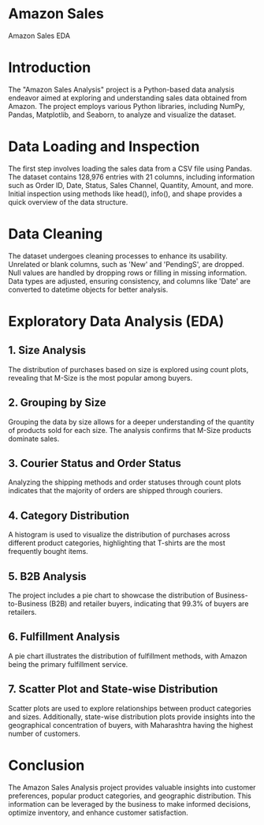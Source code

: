 # Amazon Sales
Amazon Sales EDA

# Introduction
The "Amazon Sales Analysis" project is a Python-based data analysis endeavor aimed at exploring and understanding sales data obtained from Amazon. The project employs various Python libraries, including NumPy, Pandas, Matplotlib, and Seaborn, to analyze and visualize the dataset.

# Data Loading and Inspection
The first step involves loading the sales data from a CSV file using Pandas. The dataset contains 128,976 entries with 21 columns, including information such as Order ID, Date, Status, Sales Channel, Quantity, Amount, and more. Initial inspection using methods like head(), info(), and shape provides a quick overview of the data structure.

# Data Cleaning
The dataset undergoes cleaning processes to enhance its usability. Unrelated or blank columns, such as 'New' and 'PendingS', are dropped. Null values are handled by dropping rows or filling in missing information. Data types are adjusted, ensuring consistency, and columns like 'Date' are converted to datetime objects for better analysis.

# Exploratory Data Analysis (EDA)
## 1. Size Analysis
The distribution of purchases based on size is explored using count plots, revealing that M-Size is the most popular among buyers.

## 2. Grouping by Size
Grouping the data by size allows for a deeper understanding of the quantity of products sold for each size. The analysis confirms that M-Size products dominate sales.

## 3. Courier Status and Order Status
Analyzing the shipping methods and order statuses through count plots indicates that the majority of orders are shipped through couriers.

## 4. Category Distribution
A histogram is used to visualize the distribution of purchases across different product categories, highlighting that T-shirts are the most frequently bought items.

## 5. B2B Analysis
The project includes a pie chart to showcase the distribution of Business-to-Business (B2B) and retailer buyers, indicating that 99.3% of buyers are retailers.

## 6. Fulfillment Analysis
A pie chart illustrates the distribution of fulfillment methods, with Amazon being the primary fulfillment service.

## 7. Scatter Plot and State-wise Distribution
Scatter plots are used to explore relationships between product categories and sizes. Additionally, state-wise distribution plots provide insights into the geographical concentration of buyers, with Maharashtra having the highest number of customers.

# Conclusion
The Amazon Sales Analysis project provides valuable insights into customer preferences, popular product categories, and geographic distribution. This information can be leveraged by the business to make informed decisions, optimize inventory, and enhance customer satisfaction.
